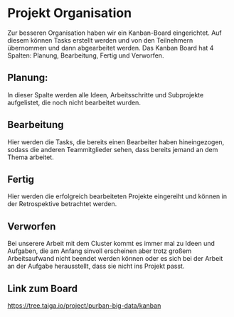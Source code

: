 # Projekt Organisation
Zur besseren Organisation haben wir ein Kanban-Board eingerichtet. Auf diesem können Tasks erstellt werden und von den Teilnehmern übernommen und dann abgearbeitet werden.
Das Kanban Board hat 4 Spalten: Planung, Bearbeitung, Fertig und Verworfen.

## Planung:
In dieser Spalte werden alle Ideen, Arbeitsschritte und Subprojekte aufgelistet, die noch nicht bearbeitet wurden.

## Bearbeitung
Hier werden die Tasks, die bereits einen Bearbeiter haben hineingezogen, sodass die anderen Teammitglieder sehen, dass bereits jemand an dem Thema arbeitet.

## Fertig
Hier werden die erfolgreich bearbeiteten Projekte eingereiht und können in der Retrospektive betrachtet werden.

## Verworfen
Bei unserere Arbeit mit dem Cluster kommt es immer mal zu Ideen und Aufgaben, die am Anfang sinvoll erscheinen aber trotz großem Arbeitsaufwand nicht beendet werden können oder es sich bei der Arbeit an der Aufgabe herausstellt, dass sie nicht ins Projekt passt.

## Link zum Board
https://tree.taiga.io/project/purban-big-data/kanban
